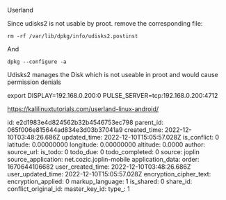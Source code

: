 Userland

Since udisks2 is not usable by proot. remove the corresponding file:

`rm -rf /var/lib/dpkg/info/udisks2.postinst`

And

`dpkg --configure -a`

Udisks2 manages the Disk which is not useable in proot and would cause permission denials

export DISPLAY=192.168.0.200:0 PULSE_SERVER=tcp:192.168.0.200:4712

https://kalilinuxtutorials.com/userland-linux-android/

id: e2d1983e4d824562b32b4546753ec798
parent_id: 065f006e815644ad834e3d03b37041a9
created_time: 2022-12-10T03:48:26.686Z
updated_time: 2022-12-10T15:05:57.028Z
is_conflict: 0
latitude: 0.00000000
longitude: 0.00000000
altitude: 0.0000
author: 
source_url: 
is_todo: 0
todo_due: 0
todo_completed: 0
source: joplin
source_application: net.cozic.joplin-mobile
application_data: 
order: 1670644106682
user_created_time: 2022-12-10T03:48:26.686Z
user_updated_time: 2022-12-10T15:05:57.028Z
encryption_cipher_text: 
encryption_applied: 0
markup_language: 1
is_shared: 0
share_id: 
conflict_original_id: 
master_key_id: 
type_: 1